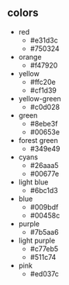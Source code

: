 ## colors

* red
  * #e31d3c
  * #750324
* orange
  * #f47920
* yellow
  * #ffc20e
  * #cf1d39
* yellow-green
  * #c0d028
* green
  * #8ebe3f
  * #00653e
* forest green
  * #349e49
* cyans
  * #26aaa5
  * #00677e
* light blue
  * #6bc1d3
* blue
  * #009bdf
  * #00458c
* purple
  * #7b5aa6
* light purple
  * #c77eb5
  * #511c74
* pink
  * #ed037c
